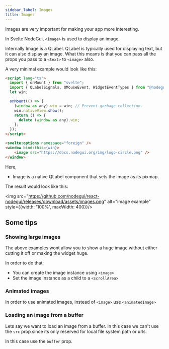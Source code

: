 ```yaml
---
sidebar_label: Images
title: Images
---
```


Images are very important for making your app more interesting.

In Svelte NodeGui, `<image>` is used to display an image.

Internally Image is a QLabel. QLabel is typically used for displaying text, but it can also display an image.
What this means is that you can pass all the props you pass to a `<text>` to `<image>` also.

A very minimal example would look like this:

```html
<script lang="ts">
  import { onMount } from "svelte";
  import { QLabelSignals, QMouseEvent, WidgetEventTypes } from "@nodegui/nodegui";
  let win;

  onMount(() => {
    (window as any).win = win; // Prevent garbage collection.
    win.nativeView.show();
    return () => {
      delete (window as any).win;
    };
  });
</script>

<svelte:options namespace="foreign" />
<window bind:this={win}>
    <image src="https://docs.nodegui.org/img/logo-circle.png" />
</window>
```

Here,

- Image is a native QLabel component that sets the image as its pixmap.

The result would look like this:

<img src="https://github.com/nodegui/react-nodegui/releases/download/assets/images.png" alt="image example" style={{width: '100%', maxWidth: 400}}/>

## Some tips

### Showing large images

The above examples wont allow you to show a huge image without either cutting it off or making the widget huge.

In order to do that:

- You can create the image instance using `<image>`
- Set the image instance as a child to a `<scrollArea>`

### Animated images

In order to use animated images, instead of `<image>` use `<animatedImage>`

### Loading an image from a buffer

Lets say we want to load an image from a buffer. In this case we can't use the `src` prop since its only reserved for local file system path or urls.

In this case use the `buffer` prop.
